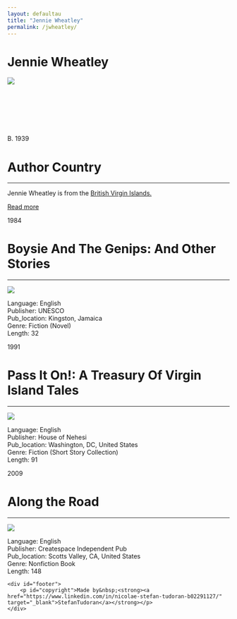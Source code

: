 ```yaml
---
layout: defaultau
title: "Jennie Wheatley"
permalink: /jwheatley/
---
```

<!-- partial:index.partial.html -->
<div class="content">
    <h1>Jennie Wheatley</h1>
    <div class="quote">
        <div><img src="https://cdn.shopify.com/s/files/1/0560/8823/1993/products/jennie-passiton_576x.jpg?v=1651100740" class="logo"></div>    </div>
    <div class="timeline">
        <div style="padding-bottom:100px;"></div>
        <div class="block">
            <div class="date right"><p class="right">B. 1939</p></div>
            <div class="dot"></div>
            <div class="left first">
            <div class="author_country">
                <h1>Author Country</h1><hr>
          <div class="aclocation">  <p>Jennie Wheatley is from the <a href="{{ site.baseurl }}/63">British Virgin Islands.</a></p> </div>
              <div class="acreadmore">  <a href="https://en.wikipedia.org/wiki/Jennie_Wheatley" target="_blank">Read more</a> </div>
            </div>
            </div>
        </div>
        <div class="block">
            <div class="date left"><p class="left">1984 </p></div>
            <div class="dot"></div>
            <div class="right">
                <h1>Boysie And The Genips: And Other Stories</h1><hr>
                <p><img src="http://cdn.shopify.com/s/files/1/0560/8823/1993/products/IMG_0403.jpg?v=1656002099"></p>
                <p>       
                Language: English<br/>
                Publisher: UNESCO<br/>
                Pub_location: Kingston, Jamaica<br/>
                Genre: Fiction (Novel)<br/>
                Length:   32<br/>                   </p>
            </div>
        </div>
	  <div class="block">
            <div class="date right"><p class="right">1991</p></div>
            <div class="dot"></div>
            <div class="left">
                <h1>Pass It On!: A Treasury Of Virgin Island Tales</h1><hr>
                <p><img src="https://m.media-amazon.com/images/I/51OaNn5JSwL._SX373_BO1,204,203,200_.jpg"></p>
                <p>          
	    Language: English<br/>
                Publisher: House of Nehesi<br/>
                Pub_location: Washington, DC, United States<br/>
                Genre: Fiction (Short Story Collection)<br/>
                Length: 91<br/>                   </p>
            </div>
        </div>
	  <div class="block">
            <div class="date left"><p class="left">2009</p></div>
            <div class="dot"></div>
            <div class="right">
                <h1>Along the Road</h1><hr>
                <p><img src="https://pictures.abebooks.com/isbn/9781439237779-uk.jpg"></p>
                <p>              
	    Language: English<br/>
                Publisher: Createspace Independent Pub<br/>
                Pub_location: Scotts Valley, CA, United States<br/>
                Genre: Nonfiction Book<br/>
                Length: 148<br/>                   </p>
            </div>
        </div>

    <div id="footer">
        <p id="copyright">Made by&nbsp;<strong><a href="https://www.linkedin.com/in/nicolae-stefan-tudoran-b02291127/" target="_blank">StefanTudoran</a></strong></p>
    </div>
</div>
<!-- partial -->
  <script src='https://cdnjs.cloudflare.com/ajax/libs/jquery/3.1.1/jquery.min.js'></script><script  src="assets/js/authorscript.js"></script>
